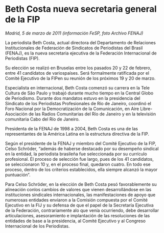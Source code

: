 # Beth Costa nueva secretaria general de la FIP

*Madrid, 5 de marzo de 2011 (información FeSP, foto Archivo FENAJ)*

La periodista Beth Costa, actual directora del Departamento de Relaciones Institucionales de Federación de Sindicatos de Periodistas del Brasil (FENAJ), es la nueva secretaria ejecutiva de la Federación Internacional de Periodistas (FIP).

Su elección se realizó en Bruselas entre los pasados 20 y 22 de febrero, entre 41 candidatos de variospaíses. Será formalmente ratificada por el Comité Ejecutivo de la FIPen su reunión de los próximos 19 y 20 de marzo.

Especialista en internacional, Beth Costa comenzó su carrera en la Tele Cultura de São Paulo y trabajó durante mucho tiempo en la Central Globo de Periodismo. Durante dos mandatos estuvo en la presidencia del Sindicato de los Periodistas Profesionales de Río de Janeiro, coordinó el Foro Nacional por la Democratización de la Comunicación, en Aire Libre-Asociación de las Radios Comunitarias del Río de Janeiro y en la televisión comunitaria Cabo del Río de Janeiro.

Presidenta de la FENAJ de 1998 a 2004, Beth Costa es una de las representantes de la América Latina en la estructura directiva de la FIP.

Según el presidente de la FENAJ y miembro del Comité Ejecutivo de la FIP, Celso Schröder, “además de haberse destacado por su desempeño sindical en la entidad, la periodista brasileña fue seleccionada por su currículo profesional. El proceso de selección fue largo, pues de los 41 candidatos, se seleccionaron 10 y, en el proceso final, quedaron cuatro. En todo ese proceso, dentro de los criterios establecidos, ella siempre alcanzó la mayor puntuación”.

Para Celso Schröder, en la elección de Beth Costa pesó favorablemente su alineación conlos cambios de valores que vienen desarrollándose en las instituciones sindicales internacionales, las manifestaciones de apoyo que numerosas entidades enviaron a la Comisión compuesta por el Comité Ejecutivo en la FIJ y su defensa de que el papel de la Secretaría Ejecutiva de la Federación, contrariamente alo que venía ocurriendo, debe desarrollar articulaciones, asesoramiento e implantación de las resoluciones de las entidades de base a la presidencia, al Comité Ejecutivo y al Congreso Internacional de los Periodistas.
